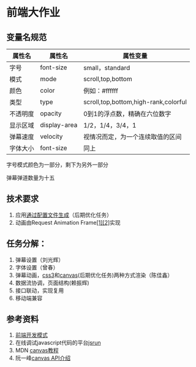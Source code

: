 # 前端大作业

## 变量名规范

| 属性名   | 属性名       | 属性变量                             |
| -------- | ------------ | ------------------------------------ |
| 字号     | font-size    | small，standard                      |
| 模式     | mode         | scroll,top,bottom                    |
| 颜色     | color        | 例如：#ffffff                        |
| 类型     | type         | scroll,top,bottom,high-rank,colorful |
| 不透明度 | opacity      | 0到1的浮点数，精确在六位数字         |
| 显示区域 | display-area | 1/2，1/4，3/4，1                     |
| 弹幕速度 | velocity     | 视情况而定，为一个连续取值的区间     |
| 字体大小 | font-size    | 同上                                 |

字号模式颜色为一部分，剩下为另外一部分

弹幕弹道数量为十五

## 技术要求

1. 应用[通过配置文件生成](https://www.zhihu.com/question/264793741/answer/287934311?utm_source=qq&utm_medium=social&utm_oi=864887342530433024,"知乎关于配置文件生成应用的回答")（后期优化任务）
2. 动画由Request Animation Frame[[1]](https://juejin.im/post/5a82f0626fb9a06358657c9c)[[2]](https://www.zhangxinxu.com/wordpress/2013/09/css3-animation-requestanimationframe-tween-%E5%8A%A8%E7%94%BB%E7%AE%97%E6%B3%95/)实现

## 任务分解：

1. 弹幕设置（刘光辉）
2. 字体设置（曾春）
3. 弹幕动画，[css3](https://www.runoob.com/css3/css3-tutorial.html)和[canvas](https://developer.mozilla.org/zh-CN/docs/Web/API/Canvas_API/Tutorial)(后期优化任务)两种方式渲染（陈佳鑫）
4. 数据流协调，页面结构(赖振辉)
5. 接口联动，实现复用
6. 移动端兼容

## 参考资料

1. [前端开发模式](https://blog.csdn.net/sinat_22209293/article/details/79101546)
2. 在线调试javascript代码的平台[jsrun](https://jsrun.pro/)
3. MDN [canvas教程](https://developer.mozilla.org/zh-CN/docs/Web/API/Canvas_API/Tutorial)
4. 阮一峰[canvas API介绍](http://w3cbus.com/htmlapi/canvas.html)
